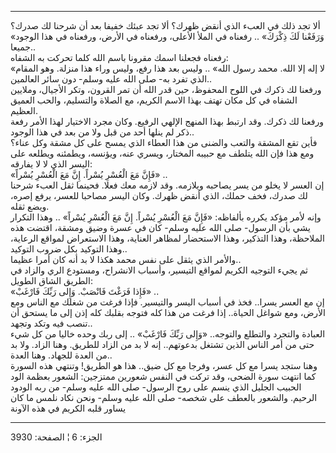 ------------------------------------------------------------------------

ألا تجد ذلك في العبء الذي أنقض ظهرك؟ ألا تجد عبئك خفيفا بعد أن شرحنا لك
صدرك؟  
«وَرَفَعْنا لَكَ ذِكْرَكَ» .. رفعناه في الملأ الأعلى، ورفعناه في الأرض، ورفعناه في
هذا الوجود جميعا..  
رفعناه فجعلنا اسمك مقرونا باسم الله كلما تحركت به الشفاه:  
«لا إله إلا الله. محمد رسول الله» .. وليس بعد هذا رفع، وليس وراء هذا
منزلة. وهو المقام الذي تفرد به- صلى الله عليه وسلم- دون سائر
العالمين..  
ورفعنا لك ذكرك في اللوح المحفوظ، حين قدر الله أن تمر القرون، وتكر
الأجيال، وملايين الشفاه في كل مكان تهتف بهذا الاسم الكريم، مع الصلاة
والتسليم، والحب العميق العظيم.  
ورفعنا لك ذكرك. وقد ارتبط بهذا المنهج الإلهي الرفيع. وكان مجرد الاختيار
لهذا الأمر رفعة ذكر لم ينلها أحد من قبل ولا من بعد في هذا الوجود..  
فأين تقع المشقة والتعب والضنى من هذا العطاء الذي يمسح على كل مشقة وكل
عناء؟  
ومع هذا فإن الله يتلطف مع حبيبه المختار، ويسري عنه، ويؤنسه، ويطمئنه
ويطلعه على اليسر الذي لا لا يفارقه:  
«فَإِنَّ مَعَ الْعُسْرِ يُسْراً. إِنَّ مَعَ الْعُسْرِ يُسْراً» ..  
إن العسر لا يخلو من يسر يصاحبه ويلازمه. وقد لازمه معك فعلا. فحينما ثقل
العبء شرحنا لك صدرك، فخف حملك، الذي أنقض ظهرك. وكان اليسر مصاحبا للعسر،
يرفع إصره، ويضع ثقله.  
وإنه لأمر مؤكد يكرره بألفاظه: «فَإِنَّ مَعَ الْعُسْرِ يُسْراً. إِنَّ مَعَ الْعُسْرِ يُسْراً» ..
وهذا التكرار يشي بأن الرسول- صلى الله عليه وسلم- كان في عسرة وضيق ومشقة،
اقتضت هذه الملاحظة، وهذا التذكير، وهذا الاستحضار لمظاهر العناية، وهذا
الاستعراض لمواقع الرعاية، وهذا التوكيد بكل ضروب التوكيد..  
والأمر الذي يثقل على نفس محمد هكذا لا بد أنه كان أمرا عظيما..  
ثم يجيء التوجيه الكريم لمواقع التيسير، وأسباب الانشراح، ومستودع الري
والزاد في الطريق الشاق الطويل:  
«فَإِذا فَرَغْتَ فَانْصَبْ. وَإِلى رَبِّكَ فَارْغَبْ» ..  
إن مع العسر يسرا.. فخذ في أسباب اليسر والتيسير. فإذا فرغت من شغلك مع
الناس ومع الأرض، ومع شواغل الحياة.. إذا فرغت من هذا كله فتوجه بقلبك كله
إذن إلى ما يستحق أن تنصب فيه وتكد وتجهد..  
العبادة والتجرد والتطلع والتوجه.. «وَإِلى رَبِّكَ فَارْغَبْ» .. إلى ربك وحده خاليا
من كل شيء حتى من أمر الناس الذين تشتغل بدعوتهم.. إنه لا بد من الزاد
للطريق. وهنا الزاد. ولا بد من العدة للجهاد. وهنا العدة..  
وهنا ستجد يسرا مع كل عسر، وفرجا مع كل ضيق.. هذا هو الطريق! وتنتهي هذه
السورة كما انتهت سورة الضحى، وقد تركت في النفس شعورين ممتزجين: الشعور
بعظمة الود الحبيب الجليل الذي ينسم على روح الرسول- صلى الله عليه وسلم-
من ربه الودود الرحيم. والشعور بالعطف على شخصه- صلى الله عليه وسلم- ونحن
نكاد نلمس ما كان يساور قلبه الكريم في هذه الآونة

------------------------------------------------------------------------

الجزء: 6 ¦ الصفحة: 3930
